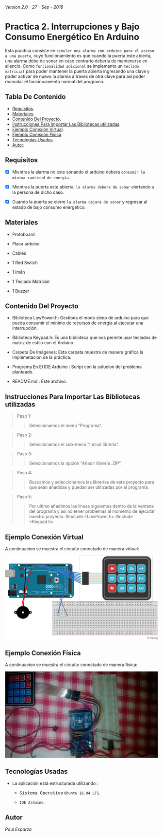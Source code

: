 *Version 2.0 - 27 - Sep - 2018*


# Practica 2. Interrupciones y Bajo Consumo Energético En Arduino


Esta practica consiste en `simular una alarma con arduino para el acceso a una puerta`, cuyo funcionamiento es que cuando la puerta este abierta, una alarma debe de sonar en caso contrario deberia de mantenerse en silencio.
Como `funcionalidad adicional` se implemento un `teclado matricial` para poder mantener la puerta abierta ingresando una clave y poder activar de nuevo la alarma a traves de otra clave para asi poder reanudar el funcionamiento normal del programa.


Tabla De Contenido
--------------------

- [Requisitos](#requisitos).
- [Materiales](#materiales).
- [Contenido Del Proyecto](#contenido-del-proyecto).
- [Instrucciones Para Importar Las Bibliotecas utilizadas](#instrucciones-para-importar-las-bibliotecas-utilizadas).
- [Ejemplo Conexión Virtual](#ejemplo-conexión-virtual).
- [Ejemplo Conexión Física](#ejemplo-conexión-física).
- [Tecnologías Usadas](#tecnologías-usadas).
- [Autor](#autor).


Requisitos
-----------

- [x] Mientras la alarma no este sonando el arduino debera `consumir la mínima cantidad de energía`.
- [x] Mientras la puerta este abierta, `la alarma debera de sonar` alertando a la persona de dicho caso.
- [x] Cuando la puerta se cierre `la alarma dejara de sonar` y regresar al estado de bajo consumo energético. 


Materiales
-----------

   * Protoboard
    
   * Placa arduino
    
   * Cables
    
   * 1 Red Switch
    
   * 1 Imán
    
   * 1 Teclado Matricial
    
   * 1 Buzzer


Contenido Del Proyecto
-----------------------

   * Biblioteca LowPower.h: Gestiona el modo sleep de arduino para que pueda consumir el minimo de recursos de energía al ejecutar una interrupción. 

   * Biblioteca Keypad.h: Es una biblioteca que nos permite usar teclados de matriz de estilo con el Arduino. 
    
   * Carpeta De Imágenes: Esta carpeta muestra de manera gráfica la implemetacion de la práctica.

   * Programa En El IDE Arduino : Script con la solucion del problema planteado.
    
   * README.md : Este archivo.


Instrucciones Para Importar Las Bibliotecas utilizadas
--------------------------------------------------------

> Paso 1:
>> Seleccionamos el menú "Programa".

> Paso 2:
>> Seleccionamos el sub-menú "Incluir librería".

> Paso 3:
>> Seleccionamos la opción "Añadir librería .ZIP".

> Paso 4:
>> Buscamos y seleccionamos las librerías de este proyecto para que sean añadidas y puedan ser utilizadas por el programa.

> Paso 5:
>> Por ultimo añadimos las líneas siguientes dentro de la ventana del programa y así no tener problemas al momento de ejecutar nuestro proyecto:
>> #include <LowPower.h>
>> #include <Keypad.h>
    

Ejemplo Conexión Virtual
-------------------------

A continuacion se muestra el circuito conectado de manera virtual:


![ConexionVirtual](/Imagenes/Practica2-Interrupciones.png)


Ejemplo Conexión Física
------------------------

A continuacion se muestra el circuito conectado de manera física:


![ConexionFisica](/Imagenes/conexionFisica.jpg)

Tecnologías Usadas
-------------------

* La aplicación está estructurada utilizando :

   * <kbd>Sistema Operativo</kbd> `Ubuntu 16.04 LTS`.
    
   * `IDE Arduino`.
    

Autor
------

*Paul Esparza*
